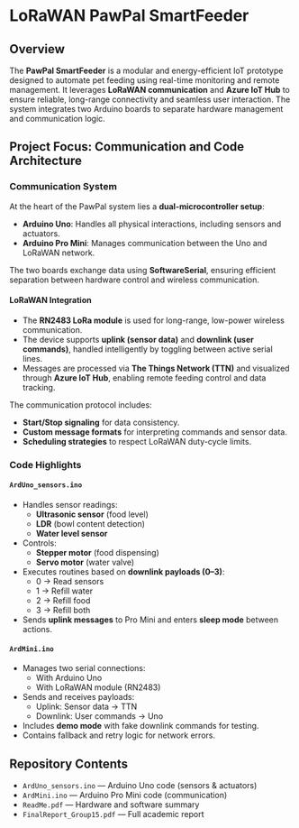 # LoRaWAN PawPal SmartFeeder

## Overview
The **PawPal SmartFeeder** is a modular and energy-efficient IoT prototype designed to automate pet feeding using real-time monitoring and remote management. It leverages **LoRaWAN communication** and **Azure IoT Hub** to ensure reliable, long-range connectivity and seamless user interaction. The system integrates two Arduino boards to separate hardware management and communication logic.

## Project Focus: Communication and Code Architecture

### Communication System
At the heart of the PawPal system lies a **dual-microcontroller setup**:
- **Arduino Uno**: Handles all physical interactions, including sensors and actuators.
- **Arduino Pro Mini**: Manages communication between the Uno and LoRaWAN network.

The two boards exchange data using **SoftwareSerial**, ensuring efficient separation between hardware control and wireless communication.

#### LoRaWAN Integration
- The **RN2483 LoRa module** is used for long-range, low-power wireless communication.
- The device supports **uplink (sensor data)** and **downlink (user commands)**, handled intelligently by toggling between active serial lines.
- Messages are processed via **The Things Network (TTN)** and visualized through **Azure IoT Hub**, enabling remote feeding control and data tracking.

The communication protocol includes:
- **Start/Stop signaling** for data consistency.
- **Custom message formats** for interpreting commands and sensor data.
- **Scheduling strategies** to respect LoRaWAN duty-cycle limits.

### Code Highlights

#### `ArdUno_sensors.ino`
- Handles sensor readings:
  - **Ultrasonic sensor** (food level)
  - **LDR** (bowl content detection)
  - **Water level sensor**
- Controls:
  - **Stepper motor** (food dispensing)
  - **Servo motor** (water valve)
- Executes routines based on **downlink payloads (0–3)**:
  - 0 → Read sensors
  - 1 → Refill water
  - 2 → Refill food
  - 3 → Refill both
- Sends **uplink messages** to Pro Mini and enters **sleep mode** between actions.

#### `ArdMini.ino`
- Manages two serial connections:
  - With Arduino Uno
  - With LoRaWAN module (RN2483)
- Sends and receives payloads:
  - Uplink: Sensor data → TTN
  - Downlink: User commands → Uno
- Includes **demo mode** with fake downlink commands for testing.
- Contains fallback and retry logic for network errors.

## Repository Contents
- `ArdUno_sensors.ino` — Arduino Uno code (sensors & actuators)
- `ArdMini.ino` — Arduino Pro Mini code (communication)
- `ReadMe.pdf` — Hardware and software summary
- `FinalReport_Group15.pdf` — Full academic report
